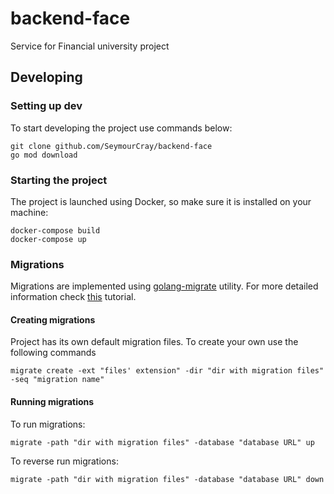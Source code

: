 # backend-face

Service for Financial university project

## Developing

### Setting up dev

To start developing the project use commands below:

```shell
git clone github.com/SeymourCray/backend-face
go mod download
```

### Starting the project

The project is launched using Docker, so make sure it is installed on your machine:

```shell
docker-compose build
docker-compose up
```

### Migrations

Migrations are implemented using [golang-migrate](https://github.com/golang-migrate/migrate) utility.
For more detailed information check
[this](https://github.com/golang-migrate/migrate/blob/master/database/postgres/TUTORIAL.md) tutorial.

#### Creating migrations

Project has its own default migration files. To create your own use the following commands

```shell
migrate create -ext "files' extension" -dir "dir with migration files" -seq "migration name"
```

#### Running migrations

To run migrations:

```shell
migrate -path "dir with migration files" -database "database URL" up
```

To reverse run migrations:

```shell
migrate -path "dir with migration files" -database "database URL" down
```

